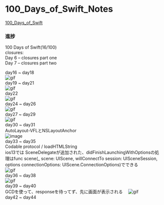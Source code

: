 # 100_Days_of_Swift_Notes
[100_Days_of_Swift](https://www.hackingwithswift.com/100)  
### 進捗
100 Days of Swift(16/100)  
closures:  
Day 6 – closures part one  
Day 7 – closures part two  

day16 ~ day18  
![gif](https://github.com/paigupai/100_Days_of_Swift_Notes/blob/master/gif/Project1.gif)  
day19 ~ day21  
![gif](https://github.com/paigupai/100_Days_of_Swift_Notes/blob/master/gif/project2.gif)  
day22  
![gif](https://github.com/paigupai/100_Days_of_Swift_Notes/blob/master/gif/project3.gif)  
day24 ~ day26  
![gif](https://github.com/paigupai/100_Days_of_Swift_Notes/blob/master/gif/project4.gif)  
day27 ~ day29  
![gif](https://github.com/paigupai/100_Days_of_Swift_Notes/blob/master/gif/project5.gif)  
day30 ~ day31  
AutoLayout-VFLとNSLayoutAnchor  
![image](https://github.com/paigupai/100_Days_of_Swift_Notes/raw/master/gif/project6.png)  
day33 ~ day35  
Codable protocol / loadHTMLString   
ios13では SceneDelegateが追加された、didFinishLaunchingWithOptionsの処理はfunc scene(_ scene: UIScene, willConnectTo session: UISceneSession, options connectionOptions: UIScene.ConnectionOptions)でできる  
![gif](https://github.com/paigupai/100_Days_of_Swift_Notes/blob/master/gif/project7.gif)  
day36 ~ day38  
![gif](https://github.com/paigupai/100_Days_of_Swift_Notes/blob/master/gif/project8.gif)  
day39 ~ day40  
GCDを使って、responseを待ってず、先に画面が表示される　
![gif](https://github.com/paigupai/100_Days_of_Swift_Notes/blob/master/gif/project9.gif)  
day42 ~ day44  
